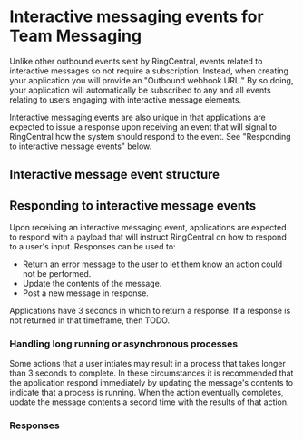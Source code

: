 # Interactive messaging events for Team Messaging

Unlike other outbound events sent by RingCentral, events related to interactive messages so not require a subscription. Instead, when creating your application you will provide an "Outbound webhook URL." By so doing, your application will automatically be subscribed to any and all events relating to users engaging with interactive message elements. 

Interactive messaging events are also unique in that applications are expected to issue a response upon receiving an event that will signal to RingCentral how the system should respond to the event. See "Responding to interactive message events" below. 

## Interactive message event structure

## Responding to interactive message events

Upon receiving an interactive messaging event, applications are expected to respond with a payload that will instruct RingCentral on how to respond to a user's input. Responses can be used to:

* Return an error message to the user to let them know an action could not be performed. 
* Update the contents of the message.
* Post a new message in response.

Applications have 3 seconds in which to return a response. If a response is not returned in that timeframe, then TODO.

### Handling long running or asynchronous processes

Some actions that a user intiates may result in a process that takes longer than 3 seconds to complete. In these circumstances it is recommended that the application respond immediately by updating the message's contents to indicate that a process is running. When the action eventually completes, update the message contents a second time with the results of that action. 

### Responses
